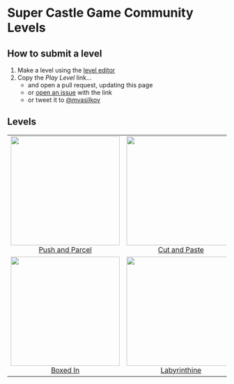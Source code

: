 # Super Castle Game Community Levels

## How to submit a level

1. Make a level using the [level editor][editor]
2. Copy the *Play Level* link...
    - and open a pull request, updating this page
    - or [open an issue][issues] with the link
    - or tweet it to [@mvasilkov][elonmusk]

## Levels

| | |
| :---: | :---: |
| [<img src="https://github.com/mvasilkov/super2023/blob/master/levels/pictures/push.png?raw=true" width="250" height="250">][push]<br>[Push and Parcel][push] | [<img src="https://github.com/mvasilkov/super2023/blob/master/levels/pictures/cut.png?raw=true" width="250" height="250">][cut]<br>[Cut and Paste][cut] |
| [<img src="https://github.com/mvasilkov/super2023/blob/master/levels/pictures/bin.png?raw=true" width="250" height="250">][bin]<br>[Boxed In][bin] | [<img src="https://github.com/mvasilkov/super2023/blob/master/levels/pictures/lab.png?raw=true" width="250" height="250">][lab]<br>[Labyrinthine][lab] |

[editor]: https://reirei.neocities.org/editor
[issues]: https://github.com/mvasilkov/super2023/issues
[elonmusk]: https://twitter.com/mvasilkov
[push]: https://js13kgames.com/games/super-castle-game/index.html#0d0d17819e3cda160dc5a7e4f88fd7ee16323105d1a4f0fcbd352908f8169e71a6f4ba0fffaa298c7474a13777a1fb245ccb90b5bc4456b96
[lab]: https://js13kgames.com/games/super-castle-game/index.html#2113102518dad36853ee7a7130579e4694c185b9b98b7759d534f78265eda813115c8f708bfce783c390073ab7065a0ec18c854651e104f3f491c578231484ac561025877386b18be1d89f1b42ddeabfe57a02fb4129f978fdaeadb607ab441e5ffa729a43112c6dab326fa2b455633bc36bab11312c088de320ac53601f9784f73cf9b27fd3a7f5c70c53a96ed96212d35d05c758fe921cd8d7998b7c493c7d1d9565a223049cb96e82e38a9471a3cfc30267bf2d5a502ccd726d0b0d73f8e92ab33395d18066d3e7459c675492e347fa93b
[bin]: https://js13kgames.com/games/super-castle-game/index.html#13142632e30150c388839093b630a6a643169e53f4868435d78f0d84ac50ed57f48cd9b02e5a9286bb912b69486684a531a14de5b98816421fe309483c24727cb33a95176d98bb2e7422835c662557837ac8fe3330f9de0b67bc69bd08fb0fe0d7234d371ad746fadc08e3595d7ce33f9f65687d887d67e706702ffd839ba7c0
[cut]: https://js13kgames.com/games/super-castle-game/index.html#1310ee4642426773a22bd983ec9619f3489b04ff28ee1a1ff7e4a49ee56f709db471525589ab99df691709e48e93373949c8e1788c0e3681b1f9ded011a6c2054e146836a1337210a86b193dbbf054279a43ffcdfc0a074f972a0e7640a371d01accf8c554

